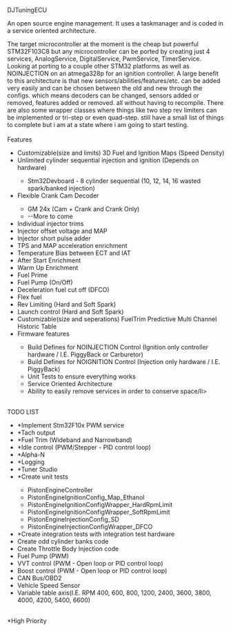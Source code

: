DJTuningECU

An open source engine management. It uses a taskmanager and is coded in a service oriented architecture.

The target microcontroller at the moment is the cheap but powerful STM32F103C8 but any microcontroller can be ported by creating just 4 services, AnalogService, DigitalService, PwmService, TimerService. Looking at porting to a couple other STM32 platforms as well as NOINJECTION on an atmega328p for an ignition controller. A large benefit to this architecture is that new sensors/abilities/features/etc. can be added very easily and can be chosen between the old and new through the configs. which means decoders can be changed, sensors added or removed, features added or removed. all without having to recompile. There are also some wrapper classes where things like two step rev limiters can be implemented or tri-step or even quad-step. still have a small list of things to complete but i am at a state where i am going to start testing.
<br>
<br>
Features<br>
<ul>
  <li>Customizable(size and limits) 3D Fuel and Ignition Maps (Speed Density)</li>
  <li>Unlimited cylinder sequential injection and ignition (Depends on hardware)</li>
    <ul>
      <li>Stm32Devboard - 8 cylinder sequential (10, 12, 14, 16 wasted spark/banked injection)</li>
    </ul>
  <li>Flexible Crank Cam Decoder</li>
    <ul>
      <li>GM 24x (Cam + Crank and Crank Only)</li>
      <li>--More to come</li>
    </ul>
  <li>Individual injector trims</li>
  <li>Injector offset voltage and MAP</li>
  <li>Injector short pulse adder</li>
  <li>TPS and MAP acceleration enrichment</li>
  <li>Temperature Bias between ECT and IAT</li>
  <li>After Start Enrichment</li>
  <li>Warm Up Enrichment</li>
  <li>Fuel Prime</li>
  <li>Fuel Pump (On/Off)</li>
  <li>Deceleration fuel cut off (DFCO)</li>
  <li>Flex fuel</li>
  <li>Rev Limiting (Hard and Soft Spark)</li>
  <li>Launch control (Hard and Soft Spark)</li>
  <li>Customizable(size and seperations) FuelTrim Predictive Multi Channel Historic Table</li>
  <li>Firmware features</li>
    <ul>
      <li>Build Defines for NOINJECTION Control (Ignition only controller hardware / I.E. PiggyBack or Carburetor)</li>
      <li>Build Defines for NOIGNITION Control (Injection only hardware / I.E. PiggyBack)</li>
      <li>Unit Tests to ensure everything works</li>
      <li>Service Oriented Architecture</li>
      <li>Ability to easily remove services in order to conserve space/li>
    </ul>
</ul>
<br>
TODO LIST<br>
<ul>
  <li>*Implement Stm32F10x PWM service</li>
  <li>*Tach output</li>
  <li>*Fuel Trim (Wideband and Narrowband)</li>
  <li>*Idle control (PWM/Stepper - PID control loop)</li>
  <li>*Alpha-N</li>
  <li>*Logging</li>
  <li>*Tuner Studio</li>
  <li>*Create unit tests</li>
    <ul>
      <li>PistonEngineController</li>
      <li>PistonEngineIgnitionConfig_Map_Ethanol</li>
      <li>PistonEngineIgnitionConfigWrapper_HardRpmLimit</li>
      <li>PistonEngineIgnitionConfigWrapper_SoftRpmLimit</li>
      <li>PistonEngineInjectionConfig_SD</li>
      <li>PistonEngineInjectionConfigWrapper_DFCO</li>
    </ul>
  <li>*Create integration tests with integration test hardware</li>
  <li>Create odd cylinder banks code</li>
  <li>Create Throttle Body Injection code</li>
  <li>Fuel Pump (PWM)</li>
  <li>VVT control (PWM - Open loop or PID control loop)</li>
  <li>Boost control (PWM - Open loop or PID control loop)</li>
  <li>CAN Bus/OBD2</li>
  <li>Vehicle Speed Sensor</li>
  <li>Variable table axis(I.E. RPM 400, 600, 800, 1200, 2400, 3600, 3800, 4000, 4200, 5400, 6600)</li>
</ul><br>
  *High Priority
